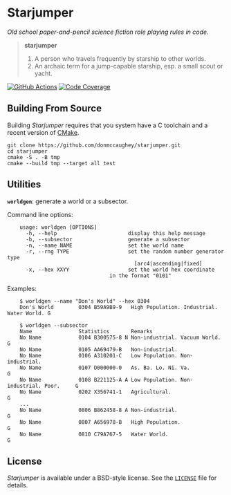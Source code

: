 # Starjumper

_Old school paper-and-pencil science fiction role playing rules in code._

> **starjumper**
> 1. A person who travels frequently by starship to other worlds.
> 2. An archaic term for a jump-capable starship, esp. a small scout or yacht.

[![GitHub Actions][11]][12]
[![Code Coverage][13]][14]

[11]: https://github.com/donmccaughey/starjumper/actions/workflows/tests.yml/badge.svg?branch=main
[12]: https://github.com/donmccaughey/starjumper/actions/workflows/tests.yml
[13]: https://codecov.io/gh/donmccaughey/starjumper/branch/main/graph/badge.svg
[14]: https://codecov.io/gh/donmccaughey/starjumper


## Building From Source

Building _Starjumper_ requires that you system have a C toolchain and a recent
version of [CMake](https://cmake.org).

    git clone https://github.com/donmccaughey/starjumper.git
    cd starjumper
    cmake -S . -B tmp
    cmake --build tmp --target all test


## Utilities

**`worldgen`**: generate a world or a subsector.

Command line options:

        usage: worldgen [OPTIONS]
          -h, --help                       display this help message
          -b, --subsector                  generate a subsector
          -n, --name NAME                  set the world name
          -r, --rng TYPE                   set the random number generator type
                                             [arc4|ascending|fixed]
          -x, --hex XXYY                   set the world hex coordinate
                                     in the format "0101"

Examples:

        $ worldgen --name "Don's World" --hex 0304
        Don's World        0304 B59A9B9-9   High Population. Industrial. Water World. G

        $ worldgen --subsector
        Name               Statistics       Remarks
        No Name            0104 B300575-8 N Non-industrial. Vacuum World.             G
        No Name            0105 AA69479-B   Non-industrial.                            
        No Name            0106 A310201-C   Low Population. Non-industrial.            
        No Name            0107 D000000-0   As. Ba. Lo. Ni. Va.                       G
        No Name            0108 B221125-A A Low Population. Non-industrial. Poor.     G
        No Name            0202 X356741-1   Agricultural.                             G
        ...
        No Name            0806 B862458-8 A Non-industrial.                           G
        No Name            0807 A656978-B   High Population.                          G
        No Name            0810 C79A767-5   Water World.                              G


## License

_Starjumper_ is available under a BSD-style license.  See the [`LICENSE`][51]
file for details.

[51]: ./LICENSE
